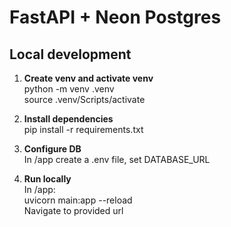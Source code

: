 # FastAPI + Neon Postgres

## Local development

1. **Create venv and activate venv**  
python -m venv .venv  
source .venv/Scripts/activate  

2. **Install dependencies**  
pip install -r requirements.txt  

3. **Configure DB**  
In /app create a .env file, set DATABASE_URL  

4. **Run locally**  
In /app:  
uvicorn main:app --reload  
Navigate to provided url